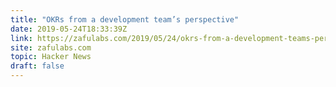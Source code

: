 ```yaml
---
title: "OKRs from a development team’s perspective"
date: 2019-05-24T18:33:39Z
link: https://zafulabs.com/2019/05/24/okrs-from-a-development-teams-perspective/?utm_medium=RSS&utm_source=hune
site: zafulabs.com
topic: Hacker News
draft: false
---
```

